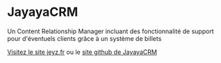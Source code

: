 JayayaCRM
=========

Un Content Relationship Manager incluant des fonctionnalité de support pour d'éventuels clients grâce à un système de billets

[Visitez le site jeyz.fr](https://www.jeyz.fr) ou le [site github de JayayaCRM](http://jeremyvoisin.github.io/JayayaCRM/)
